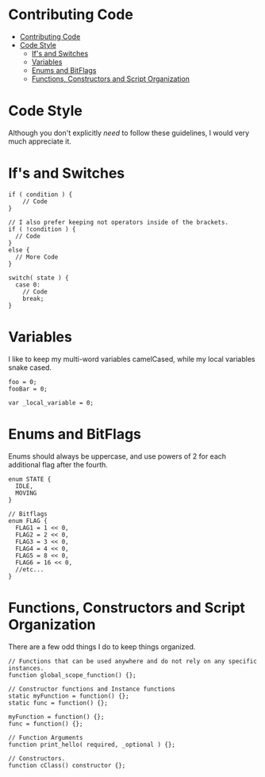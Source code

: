 # Contributing Code
- [Contributing Code](#contributing-code)
- [Code Style](#code-style)
  - [If's and Switches](#ifs-and-switches)
  - [Variables](#variables)
  - [Enums and BitFlags](#enums-and-bitflags)
  - [Functions, Constructors and Script Organization](#functions-constructors-and-script-organization)
  
# Code Style
Although you don't explicitly <i>need</i> to follow these guidelines, I would very much appreciate it.

# If's and Switches
```GML
if ( condition ) {
    // Code
}

// I also prefer keeping not operators inside of the brackets.
if ( !condition ) {
  // Code
}
else {
  // More Code
}

switch( state ) {
  case 0:
    // Code
    break;
}
```

# Variables
I like to keep my multi-word variables camelCased, while my local variables snake cased.
```GML
foo = 0;
fooBar = 0;

var _local_variable = 0;
```

# Enums and BitFlags
Enums should always be uppercase, and use powers of 2 for each additional flag after the fourth.
```GML
enum STATE {
  IDLE,
  MOVING
}

// Bitflags
enum FLAG {
  FLAG1 = 1 << 0,
  FLAG2 = 2 << 0,
  FLAG3 = 3 << 0,
  FLAG4 = 4 << 0,
  FLAG5 = 8 << 0,
  FLAG6 = 16 << 0,
  //etc...
}
```

# Functions, Constructors and Script Organization
There are a few odd things I do to keep things organized.
```GML
// Functions that can be used anywhere and do not rely on any specific instances.
function global_scope_function() {};

// Constructor functions and Instance functions
static myFunction = function() {};
static func = function() {};

myFunction = function() {};
func = function() {};

// Function Arguments
function print_hello( required, _optional ) {};

// Constructors.
function cClass() constructor {};
```
